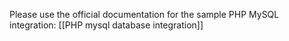 Please use the official documentation for the sample PHP MySQL integration:
[[PHP mysql database integration]]